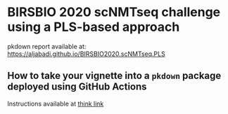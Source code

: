 # BIRSBIO 2020 scNMTseq challenge using a PLS-based approach

pkdown report available at: https://aljabadi.github.io/BIRSBIO2020.scNMTseq.PLS

## How to take your vignette into a `pkdown` package deployed using GitHub Actions

Instructions available at [think link](https://github.com/BIRSBiointegration/Hackathon/blob/master/analysis-vignettes.md#how-to-deploy-your-own-html-and-containerized-report-using-github-actions)
